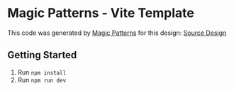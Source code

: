 # Magic Patterns - Vite Template

This code was generated by [Magic Patterns](https://magicpatterns.com) for this design: [Source Design](https://www.magicpatterns.com/c/fln95hp9oa1giwcmwpwz25)

## Getting Started

1. Run `npm install`
2. Run `npm run dev`
